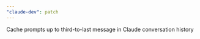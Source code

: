 ```yaml
---
"claude-dev": patch
---
```


Cache prompts up to third-to-last message in Claude conversation history
